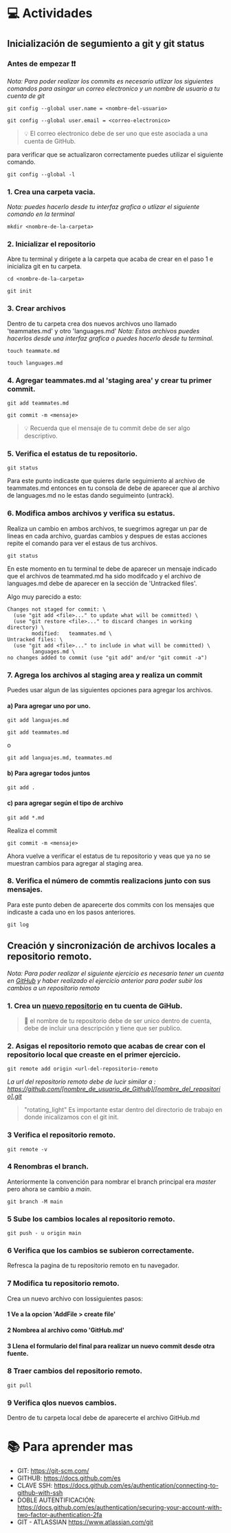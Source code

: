 # :computer:  Actividades 

## Inicialización de segumiento a git y git status 

### Antes de empezar :exclamation::exclamation:
*Nota: Para poder realizar los commits es necesario utlizar los siguientes comandos para asingar un correo electronico y un nombre de usuario a tu cuenta de git* 

``` 
git config --global user.name = <nombre-del-usuario>
```
```
git config --global user.email = <correo-electronico>
```

>:bulb: El correo electronico debe de ser uno que este asociada a una cuenta de GitHub. 

para verificar que se actualizaron correctamente puedes utilizar el siguiente comando.
```
git config --global -l 
```
### 1. Crea una carpeta vacia. 
*Nota: puedes hacerlo desde tu interfaz grafica o utlizar el siguiente comando en la terminal*
```
mkdir <nombre-de-la-carpeta>
```
### 2. Inicializar el repositorio

Abre tu terminal y dirigete a la carpeta que acaba de crear en el paso 1 e inicializa git en tu carpeta.
```
cd <nombre-de-la-carpeta>
```
```
git init
```
### 3. Crear archivos
Dentro de tu carpeta crea dos nuevos archivos uno llamado 'teammates.md' y otro 'languages.md' 
*Nota: Estos archivos puedes hacerlos desde una interfaz grafica o puedes hacerlo desde tu terminal.*
```
touch teammate.md
```
```
touch languages.md
```
### 4. Agregar teammates.md al 'staging area' y crear tu primer commit.
```
git add teammates.md
```
``` 
git commit -m <mensaje>
```
> :bulb: Recuerda que el mensaje de tu commit debe de ser algo descriptivo. 

 ### 5. Verifica el estatus de tu repositorio.
```
git status
```
Para este punto indicaste que quieres darle seguimiento al archivo de teammates.md entonces en tu consola de debe de aparecer que al archivo de 
languages.md no le estas dando seguimeinto (untrack).

### 6. Modifica ambos archivos y verifica su estatus.

Realiza un cambio en ambos archivos, te suegrimos agregar un par de lineas en cada archivo, guardas cambios y despues de estas acciones repite el 
comando para ver el estaus de tus archivos.

``` 
git status
```
En este momento en tu terminal te debe de aparecer un mensaje indicado que el archivos de teammated.md ha sido modifcado y el archivo de languages.md 
debe de aparecer en la sección de  'Untracked files'.

Algo muy parecido a esto: 
```
Changes not staged for commit: \
  (use "git add <file>..." to update what will be committed) \ 
  (use "git restore <file>..." to discard changes in working directory) \ 
        modified:   teammates.md \
Untracked files: \
  (use "git add <file>..." to include in what will be committed) \
        languages.md \
no changes added to commit (use "git add" and/or "git commit -a")
```
### 7. Agrega los archivos al staging area y realiza un commit 
Puedes usar algun de las siguientes opciones para agregar los archivos. 
#### a) Para agregar uno por uno. 
```
git add languajes.md
```
``` 
git add teammates.md
```
o 
```
git add languajes.md, teammates.md
```
#### b) Para agregar todos juntos 
```
git add . 
```
#### c) para agregar según el tipo de archivo 
```
git add *.md
```
Realiza el commit 
```
git commit -m <mensaje>
```
Ahora vuelve a verificar el estatus de tu repositorio y veas que ya no se muestran cambios para agregar al staging area. 

### 8. Verifica el número de commtis realizacions junto con sus mensajes.
Para este punto deben de aparecerte dos commits con los mensajes que indicaste a cada uno en los pasos anteriores. 
```
git log
```

## Creación y sincronización de archivos locales a repositorio remoto.

*Nota: Para poder realizar el siguiente ejercicio es necesario tener un cuenta en [GitHub](https://github.com/signup?ref_cta=Sign+up&ref_loc=header+logged+out&ref_page=%2F&source=header-home) 
y haber realizado el ejercicio anterior para poder subir los cambios a un repositorio remoto*

### 1. Crea un [nuevo repositorio](https://github.com/new) en tu cuenta de GiHub.

> :rotating_light: el nombre de tu repositorio debe de ser unico dentro de cuenta, debe de incluir una descripción y tiene que ser publico.

### 2. Asigas el repositorio remoto que acabas de crear con el repositorio local que creaste en el primer ejercicio.  
```
git remote add origin <url-del-repositorio-remoto
```
*La url del repositorio remoto debe de lucir similar a :  https://github.com/[nombre_de_usuario_de_Github]/[nombre_del_repositorio].git*

> "rotating_light" Es importante estar dentro del directorio de trabajo en donde inicalizamos con el git init. 

### 3 Verifica el repositorio remoto. 
```
git remote -v 
```

### 4 Renombras el branch.
Anteriormente la convención para nombrar el branch principal era *master* pero ahora se cambio a *main*. 
```
git branch -M main
```
### 5 Sube los cambios locales al repositorio remoto. 
```
git push - u origin main
```
### 6 Verifica que los cambios se subieron correctamente.  
Refresca la pagina de tu repositorio remoto en tu navegador.

### 7 Modifica tu repositorio remoto. 
Crea un nuevo archivo con lossiguientes pasos: 
#### 1 Ve a la opcion 'AddFile > create file'
#### 2 Nombrea al archivo como 'GitHub.md'
#### 3 Llena el formulario del final para realizar un nuevo commit desde otra fuente. 

### 8 Traer cambios del repositorio remoto.
```
git pull
```
### 9 Verifica qlos nuevos cambios. 
Dentro de tu carpeta local debe de aparecerte el archivo GitHub.md 



# :books: Para aprender mas 

* GIT: https://git-scm.com/            
* GITHUB: https://docs.github.com/es  
* CLAVE SSH: https://docs.github.com/es/authentication/connecting-to-github-with-ssh    
* DOBLE AUTENTIFICACIÓN: https://docs.github.com/es/authentication/securing-your-account-with-two-factor-authentication-2fa 
* GIT - ATLASSIAN https://www.atlassian.com/git 

